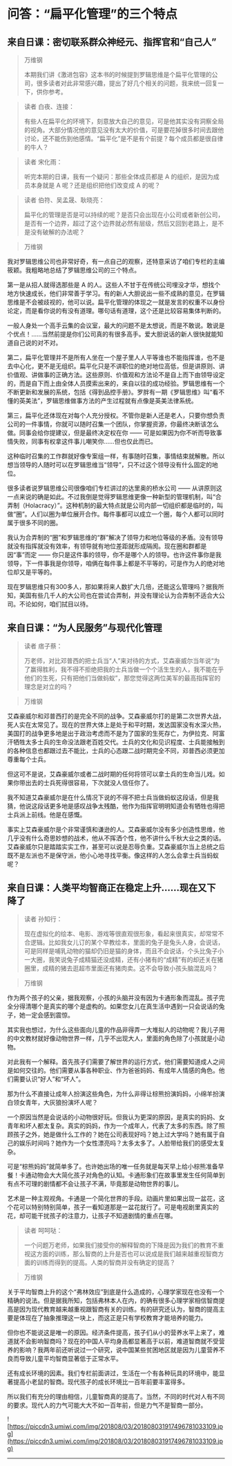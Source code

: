 # 问答：“扁平化管理”的三个特点

## 来自日课：密切联系群众神经元、指挥官和“自己人”

> 万维钢
> 
> 本期我们讲《激进包容》这本书的时候提到罗辑思维是个扁平化管理的公司，很多读者对此非常感兴趣，提出了好几个相关的问题，我来统一回复一下，供你参考。

> 读者 白夜、连接：
> 
> 有些人在扁平化的环境下，刻意放大自己的意见，可是他其实没有洞察全局的视角。大部分情况他的意见没有太大的价值，可是要花掉很多时间去跟他讨论，还不能伤到他感情。“扁平化”是不是有个前提？每个成员都是很自律的牛人？

> 读者 宋化雨：
> 
> 听完本期的日课，我有一个疑问：那些全体成员都是 A 的组织，是因为成员本身就是 A 呢？还是组织把他们改变成 A 的呢？

> 读者 伯符、吴孟晟、耿晓亮：
> 
> 扁平化的管理是否是可以持续的呢？是否只会出现在小公司或者新创公司，是否有一个边界，超过了这个边界就必然有层级，然后又回到老路上，是不是没有破解的办法呢？

> 万维钢

我对罗辑思维公司也非常好奇，有一点自己的观察，还特意采访了咱们专栏的主编筱颖。我粗略地总结了罗辑思维公司的三个特点。

第一是从招人就得选那些是 A 的人。这些人不甘于在传统公司埋没才华，想找个地方快速成长，他们非常善于学习。有的新人大胆说出一些不成熟的意见，在罗辑思维是不会被歧视的，他可以说。扁平化管理的体现之一就是发言的权重不以身份论定，而是看你说的有没有道理。哪句话有道理，这个还是比较容易集体判断的。

一般人身处一个高手云集的会议室，最大的问题不是太想说，而是不敢说。敢说是个优点！……当然前提是你们公司真的有很多高手。爱大胆说话的新人很快就能知道自己说的对不对。

第二，扁平化管理并不是所有人坐在一个屋子里人人平等谁也不能指挥谁，也不是去中心化，更不是无组织。扁平化只是不讲职位的绝对地位高低，但是讲原则、讲价值观、讲做事的正确方法。这些原则、价值观和方法论不是自上而下由领导设定的，而是自下而上由全体人员摸索出来的，来自以往的成功经验。罗辑思维有一个不断更新和发展的系统，包括《得到品控手册》。罗胖有一期《罗辑思维》叫“看不懂的英美法”，罗辑思维做事方法的产生过程就有点像是英美法律系统。

第三，扁平化还体现在对每个人充分授权。不管你是新人还是老人，只要你想负责公司的一件事情，你就可以随时召集一个团队，你掌握资源，你最终决断该怎么做。同事会给你提建议，但是最终决定权在你 —— 可是如果因为你不听而导致事情失败，同事有权拿这件事儿嘲笑你……但也仅此而已。

这种临时召集的工作群就好像专案组一样，有事随时召集，事情结束就解散。所以想当领导的人随时可以在罗辑思维当“领导”，只不过这个领导没有什么固定的地位。

很多读者说罗辑思维公司很像咱们专栏讲过的达里奥的桥水公司 —— 从讲原则这一点来说的确是如此。不过我倒是觉得罗辑思维更像一种新型的管理机制，叫“合弄制（Holacracy）”。这种机制的最大特点就是公司内部一切组织都是临时的，叫做“圈”。人们以圈为单位展开合作。每件事都可以成立一个圈，每个人都可以同时属于很多不同的圈。

我认为合弄制的“圈”和罗辑思维的“群”解决了领导力和地位等级的矛盾。没有领导就没有指挥就没有效率，有领导就有地位差距就形成隔阂。现在圈和群都是因“事”而定 —— 你只是这件事的领导，你不是哪个人的领导。也许这件事你是我领导，下一件事我是你领导，咱俩在每件事上都是不平等的，可是作为人的绝对地位却又是平等的。

现在罗辑思维只有300多人，那如果将来人数扩大几倍，还能这么管理吗？据我所知，美国有些几千人的大公司也在尝试合弄制，并没有理论认为合弄制不适合大公司。不论如何，咱们拭目以待。

## 来自日课：“为人民服务”与现代化管理

> 读者 痞子蔡：
> 
> 万老师，对比邓普西的把士兵当“人”来对待的方式，艾森豪威尔当年说“为了赢得胜利，我不得不拒绝把我的士兵当做一个个活生生的人，我不能在乎他们的生死，只有把他们当做蚂蚁”，那您觉得这两位美军的最高指挥官的理念是对立的吗？

> 万维钢

艾森豪威尔和邓普西打的是完全不同的战争。艾森豪威尔打的是第二次世界大战，死人实在太常见了。现在的世界大体上是处于和平时期，发达国家没有水深火热，美国打的战争更多地是出于政治考虑而不是为了国家的生死存亡，为伊拉克、阿富汗牺牲太多士兵的生命没法跟老百姓交代。士兵的文化和见识程度、士兵能接触到的各种信息也都跟过去不能比，士兵的心态跟二战时期完全不同，邓普西必须更加尊重每个士兵。

但这可不是说，艾森豪威尔或者二战时期的任何将领可以拿士兵的生命当儿戏。如果你带出去的士兵死得很容易，下次就没人信任你了。

我不知道艾森豪威尔是在什么情况下说的不得不把士兵当做蚂蚁这段话，但是我猜，他说这段话更多地是感叹战争太残酷，他作为指挥官明明知道会有牺牲也得把士兵派上前线。他是在感慨。

事实上艾森豪威尔是个非常谨慎和谦逊的人。艾森豪威尔没有多少创造性思维，他几乎没有什么奇思妙想的战术，他从不挥洒个性，他不讲什么千秋大业之类的话。艾森豪威尔只是踏踏实实工作，甚至可以说是忍辱负重。艾森豪威尔当上总统之后既不是左派也不是保守派，他小心地寻找平衡。像这样的人怎么会拿士兵当蚂蚁呢？

## 来自日课：人类平均智商正在稳定上升……现在又下降了

> 读者 孙知行：
> 
> 现在虚拟化的绘本、电影、游戏等很直观很形象，看起来很真实，却常常不合逻辑。比如我女儿订的某个早教绘本，里面的兔子是兔头人身，会说话，可是同样是哺乳动物的猫却仍旧是猫的身体，而且不会说话，个头比兔子小一大圈，我笑说兔子成精猫还没成精，还有小猪有的“成精”有的却还关在猪圈里，成精的猪去逛超市里面还有猪肉卖。这不会导致小孩头脑混乱吗？

> 万维钢

作为两个孩子的父亲，据我观察，小孩的头脑并没有因为卡通形象而混乱。孩子完全分得清哪个是真实的哪个是虚构的。如果您女儿在真生活中遇到一只会说话的兔子，她一定会感到震惊。

其实我也想过，为什么这些面向儿童的作品非得弄一大堆拟人的动物呢？我儿子用的中文教材就好像动物世界一样，几乎不出现大人，里面的角色除了小孩就是小动物。

对此我有一个解释。首先孩子们需要了解世界的运行方式，他们需要知道成人之间是如何交往的。他们需要从事各种职业、作为爸爸妈妈、有成年人情感的角色。他们需要认识“好人”和“坏人”。

那为什么不直接让成年人扮演这些角色，为什么非得让棕熊扮演妈妈，小绵羊扮演白领女青年，大灰狼扮演坏人呢？

一个原因当然是会说话的小动物很好玩。但我认为更深的原因，是真实的妈妈、女青年和坏人都太复杂。真实的妈妈，作为一个成年人，代表了太多的东西。除了照顾孩子之外，她是做什么工作的？她在公司表现好吗？她上过大学吗？她有属于自己的娱乐时间吗？她作为一个女性漂亮吗？太多太多了。人脸带给我们的感受太复杂。

可是“棕熊妈妈”就简单多了。也许她出场的唯一任务就是每天早上给小棕熊准备早餐！卡通动物会大大简化孩子对角色的认知。卡通形象们在故事里发生任何简单到有点不可理的剧情都不会让孩子不满，毕竟那是动物世界的事儿。

艺术是一种主观视角。卡通是一个简化世界的手段。动画片里如果出现一盆花，这个花可以特别特别简单，孩子一看知道那是一盆花就行了。可是电视剧里真实的花，却可能干扰孩子的注意力，让孩子不知道剧情的重点在哪。

> 读者 呵呵哒：
> 
> 一个问题万老师，如果我们接受你的解释智商的下降是因为我们的教育不重视这方面的训练，那么智商的上升是否也可以说成是我们越来越重视智商方面的训练而得到的提高。人类的智商并没有确定的提高？

> 万维钢

关于平均智商上升的这个“弗林效应”到底是什么造成的，心理学家现在也没有一个精确的说法。但是据我所知，包括弗林本人在内，的确有很多心理学家相信智商提高是因为现代教育越来越重视跟智商有关的训练。有的研究还认为，智商的提高主要是体现在了抽象推理这一块上，而这正是只有学校教育才能培养的能力。

但你也不能说这是唯一的原因。经济条件提高，孩子们从小的营养水平上来了，难道就不会影响智商吗？现在的中国人平均身高都显著高于以前，难道智商就不受营养的影响？我两年前还听说过一个研究，说中国某些贫困地区就是因为儿童营养不良而导致儿童平均智商显著低于正常水平。

还有成长环境的因素。我们专栏前面讲过，生活在一个有各种玩具的环境中，能显著提高小老鼠的智商。现代孩子的成长环境比一百年前要丰富得多。

所以我们有充分的理由相信，儿童智商真的提高了。当然，不同的时代对人有不同的要求。现代人的力气可能大大不如一百年前，但是力气不是智商一部分。

![https://piccdn3.umiwi.com/img/201808/03/201808031917496781033109.jpg](https://piccdn3.umiwi.com/img/201808/03/201808031917496781033109.jpg)

---

